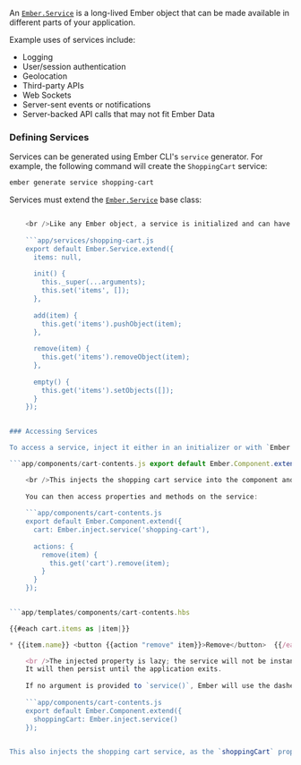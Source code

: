 An [`Ember.Service`](http://emberjs.com/api/classes/Ember.Service.html) is a long-lived Ember object that can be made available in different parts of your application.

Example uses of services include:

* Logging
* User/session authentication
* Geolocation
* Third-party APIs
* Web Sockets
* Server-sent events or notifications
* Server-backed API calls that may not fit Ember Data

### Defining Services

Services can be generated using Ember CLI's `service` generator. For example, the following command will create the `ShoppingCart` service:

```bash
ember generate service shopping-cart
```

Services must extend the [`Ember.Service`](http://emberjs.com/api/classes/Ember.Service.html) base class:

```app/services/shopping-cart.js export default Ember.Service.extend({ });

    <br />Like any Ember object, a service is initialized and can have properties and methods of its own.
    
    ```app/services/shopping-cart.js
    export default Ember.Service.extend({
      items: null,
    
      init() {
        this._super(...arguments);
        this.set('items', []);
      },
    
      add(item) {
        this.get('items').pushObject(item);
      },
    
      remove(item) {
        this.get('items').removeObject(item);
      },
    
      empty() {
        this.get('items').setObjects([]);
      }
    });
    

### Accessing Services

To access a service, inject it either in an initializer or with `Ember.inject`:

```app/components/cart-contents.js export default Ember.Component.extend({ cart: Ember.inject.service('shopping-cart') });

    <br />This injects the shopping cart service into the component and makes it available as the `cart` property.
    
    You can then access properties and methods on the service:
    
    ```app/components/cart-contents.js
    export default Ember.Component.extend({
      cart: Ember.inject.service('shopping-cart'),
    
      actions: {
        remove(item) {
          this.get('cart').remove(item);
        }
      }
    });
    

```app/templates/components/cart-contents.hbs 

{{#each cart.items as |item|}} 

* {{item.name}} <button {{action "remove" item}}>Remove</button>  {{/each}} 

    <br />The injected property is lazy; the service will not be instantiated until the property is explicitly called.
    It will then persist until the application exits.
    
    If no argument is provided to `service()`, Ember will use the dasherized version of the property name:
    
    ```app/components/cart-contents.js
    export default Ember.Component.extend({
      shoppingCart: Ember.inject.service()
    });
    

This also injects the shopping cart service, as the `shoppingCart` property.